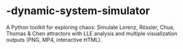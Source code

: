# -dynamic-system-simulator
A Python toolkit for exploring chaos: Simulate Lorenz, Rössler, Chua, Thomas &amp; Chen attractors with LLE analysis and multiple visualization outputs (PNG, MP4, interactive HTML).
